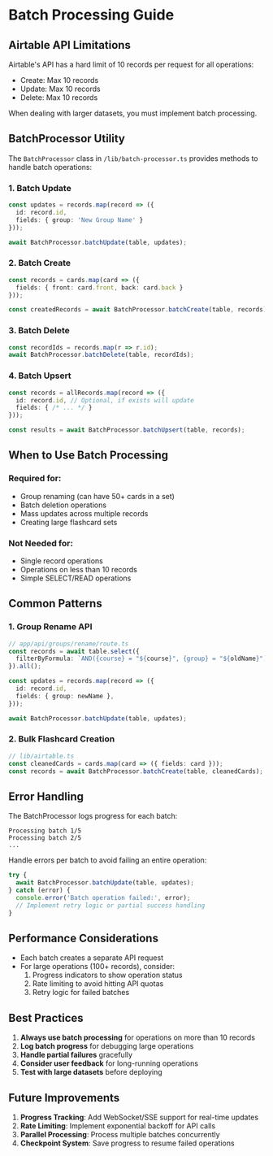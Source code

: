 # Batch Processing Guide

## Airtable API Limitations

Airtable's API has a hard limit of 10 records per request for all operations:
- Create: Max 10 records
- Update: Max 10 records  
- Delete: Max 10 records

When dealing with larger datasets, you must implement batch processing.

## BatchProcessor Utility

The `BatchProcessor` class in `/lib/batch-processor.ts` provides methods to handle batch operations:

### 1. Batch Update
```typescript
const updates = records.map(record => ({
  id: record.id,
  fields: { group: 'New Group Name' }
}));

await BatchProcessor.batchUpdate(table, updates);
```

### 2. Batch Create
```typescript
const records = cards.map(card => ({
  fields: { front: card.front, back: card.back }
}));

const createdRecords = await BatchProcessor.batchCreate(table, records);
```

### 3. Batch Delete
```typescript
const recordIds = records.map(r => r.id);
await BatchProcessor.batchDelete(table, recordIds);
```

### 4. Batch Upsert
```typescript
const records = allRecords.map(record => ({
  id: record.id, // Optional, if exists will update
  fields: { /* ... */ }
}));

const results = await BatchProcessor.batchUpsert(table, records);
```

## When to Use Batch Processing

### Required for:
- Group renaming (can have 50+ cards in a set)
- Batch deletion operations
- Mass updates across multiple records
- Creating large flashcard sets

### Not Needed for:
- Single record operations
- Operations on less than 10 records
- Simple SELECT/READ operations

## Common Patterns

### 1. Group Rename API

```typescript
// app/api/groups/rename/route.ts
const records = await table.select({
  filterByFormula: `AND({course} = "${course}", {group} = "${oldName}")`,
}).all();

const updates = records.map(record => ({
  id: record.id,
  fields: { group: newName },
}));

await BatchProcessor.batchUpdate(table, updates);
```

### 2. Bulk Flashcard Creation

```typescript
// lib/airtable.ts
const cleanedCards = cards.map(card => ({ fields: card }));
const records = await BatchProcessor.batchCreate(table, cleanedCards);
```

## Error Handling

The BatchProcessor logs progress for each batch:
```
Processing batch 1/5
Processing batch 2/5
...
```

Handle errors per batch to avoid failing an entire operation:

```typescript
try {
  await BatchProcessor.batchUpdate(table, updates);
} catch (error) {
  console.error('Batch operation failed:', error);
  // Implement retry logic or partial success handling
}
```

## Performance Considerations

- Each batch creates a separate API request
- For large operations (100+ records), consider:
  1. Progress indicators to show operation status
  2. Rate limiting to avoid hitting API quotas
  3. Retry logic for failed batches

## Best Practices

1. **Always use batch processing** for operations on more than 10 records
2. **Log batch progress** for debugging large operations
3. **Handle partial failures** gracefully
4. **Consider user feedback** for long-running operations
5. **Test with large datasets** before deploying

## Future Improvements

1. **Progress Tracking**: Add WebSocket/SSE support for real-time updates
2. **Rate Limiting**: Implement exponential backoff for API calls
3. **Parallel Processing**: Process multiple batches concurrently
4. **Checkpoint System**: Save progress to resume failed operations
